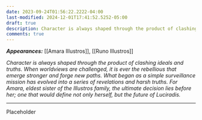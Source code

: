 ```yaml
---
date: 2023-09-24T01:56:22.2222-04:00
last-modified: 2024-12-01T17:41:52.5252-05:00
draft: true
description: Character is always shaped through the product of clashing ideals and truths. When worldviews are challenged, it is ever the rebellious that emerge stronger and forge new paths. What began as a simple surveillance mission has evolved into a series of revelations and harsh truths. For Amara, eldest sister of the Illustros family, the ultimate decision lies before her; one that would define not only herself, but the future of Luciradis.
comments: true
---
```

***Appearances:*** [[Amara Illustros]], [[Runo Illustros]]  

*Character is always shaped through the product of clashing ideals and truths. When worldviews are challenged, it is ever the rebellious that emerge stronger and forge new paths. What began as a simple surveillance mission has evolved into a series of revelations and harsh truths. For Amara, eldest sister of the Illustros family, the ultimate decision lies before her; one that would define not only herself, but the future of Luciradis.*

---
Placeholder